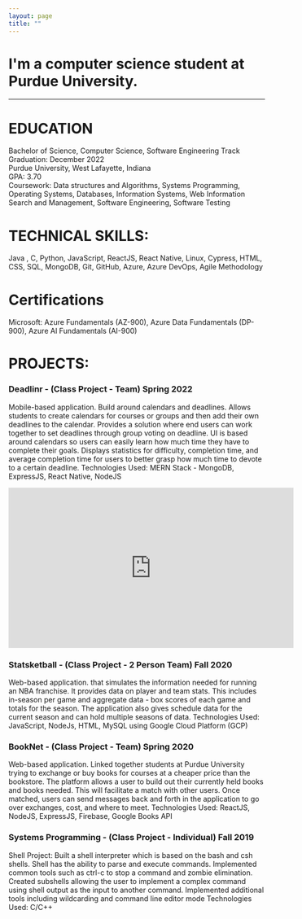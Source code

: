 ```yaml
---
layout: page
title: ""
---
```

# I'm a **computer science** student at Purdue University.  

***

# EDUCATION
Bachelor of Science, Computer Science, Software Engineering Track	&nbsp; &nbsp; &nbsp; &nbsp;          Graduation: December 2022     
Purdue University, West Lafayette, Indiana &nbsp; &nbsp; &nbsp; &nbsp; &nbsp; &nbsp; &nbsp; &nbsp; &nbsp; &nbsp; &nbsp; &nbsp; &nbsp; &nbsp; &nbsp; &nbsp; &nbsp; &nbsp; &nbsp; &nbsp; &nbsp; &nbsp; &nbsp; &nbsp; GPA: 3.70    
Coursework: Data structures and Algorithms, Systems Programming, Operating Systems, Databases, Information Systems, Web Information Search and Management, Software Engineering, Software Testing


# TECHNICAL SKILLS:
Java , C, Python, JavaScript, ReactJS, React Native, Linux, Cypress, HTML, CSS, SQL, MongoDB, Git, GitHub, Azure, Azure DevOps, Agile Methodology

# Certifications
Microsoft: Azure Fundamentals (AZ-900), Azure Data Fundamentals (DP-900), Azure AI Fundamentals (AI-900)

# PROJECTS:

### Deadlinr - (Class Project - Team)	Spring 2022

Mobile-based application. Build around calendars and deadlines. Allows students to create calendars for courses or groups and then add their own deadlines to the calendar. Provides a solution where end users can work together to set deadlines through group voting on deadline. UI is based around calendars so users can easily learn how much time they have to complete their goals. Displays statistics for difficulty, completion time, and average completion time for users to better grasp how much time to devote to a certain deadline.
Technologies Used: MERN Stack - MongoDB, ExpressJS, React Native, NodeJS

<div class="row video">
   <iframe id="video" width="560" height="315" src="https://www.youtube.com/embed/lTtokmzi3xU/" frameborder="0" allow="autoplay; encrypted-media" allowfullscreen=""></iframe>
</div>

### Statsketball - (Class Project - 2 Person Team)	Fall 2020

Web-based application. that simulates the information needed for running an NBA franchise. It provides data on player and team stats. This includes in-season per game and aggregate data - box scores of each game and totals for the season. The application also gives schedule data for the current season and can hold multiple seasons of data.
Technologies Used: JavaScript, NodeJs, HTML, MySQL using Google Cloud Platform (GCP)

### BookNet - (Class Project - Team) Spring 2020

Web-based application. Linked together students at Purdue University trying to exchange or buy books for courses at a cheaper price than the bookstore. The platform allows a user to build out their currently held books and books needed. This will facilitate a match with other users. Once matched, users can send messages back and forth in the application to go over exchanges, cost, and where to meet.
Technologies Used: ReactJS, NodeJS, ExpressJS, Firebase, Google Books API

### Systems Programming - (Class Project - Individual)	Fall 2019
Shell Project:
Built a shell interpreter which is based on the bash and csh shells. Shell has the ability to parse and execute commands. Implemented common tools such as ctrl-c to stop a command and zombie elimination. Created subshells allowing the user to implement a complex command using shell output as the input to another command. Implemented additional tools including wildcarding and command line editor mode
Technologies Used: C/C++

<!-- 
### have 2-3 other project that would be good to put for this course

### Web Development Course - (Class Projects - Individual) Fall 2021

### Operating Systems - (Class Projects - Individual) Fall 2020 -->


